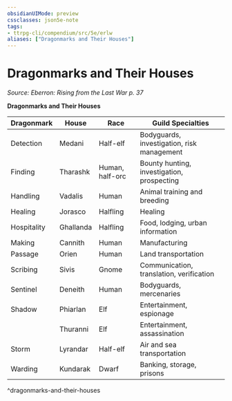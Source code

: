 ```yaml
---
obsidianUIMode: preview
cssclasses: json5e-note
tags:
- ttrpg-cli/compendium/src/5e/erlw
aliases: ["Dragonmarks and Their Houses"]
---
```

# Dragonmarks and Their Houses
*Source: Eberron: Rising from the Last War p. 37* 

**Dragonmarks and Their Houses**

| Dragonmark | House | Race | Guild Specialties |
|------------|-------|------|-------------------|
| Detection | Medani | Half-elf | Bodyguards, investigation, risk management |
| Finding | Tharashk | Human, half-orc | Bounty hunting, investigation, prospecting |
| Handling | Vadalis | Human | Animal training and breeding |
| Healing | Jorasco | Halfling | Healing |
| Hospitality | Ghallanda | Halfling | Food, lodging, urban information |
| Making | Cannith | Human | Manufacturing |
| Passage | Orien | Human | Land transportation |
| Scribing | Sivis | Gnome | Communication, translation, verification |
| Sentinel | Deneith | Human | Bodyguards, mercenaries |
| Shadow | Phiarlan | Elf | Entertainment, espionage |
|  | Thuranni | Elf | Entertainment, assassination |
| Storm | Lyrandar | Half-elf | Air and sea transportation |
| Warding | Kundarak | Dwarf | Banking, storage, prisons |
^dragonmarks-and-their-houses